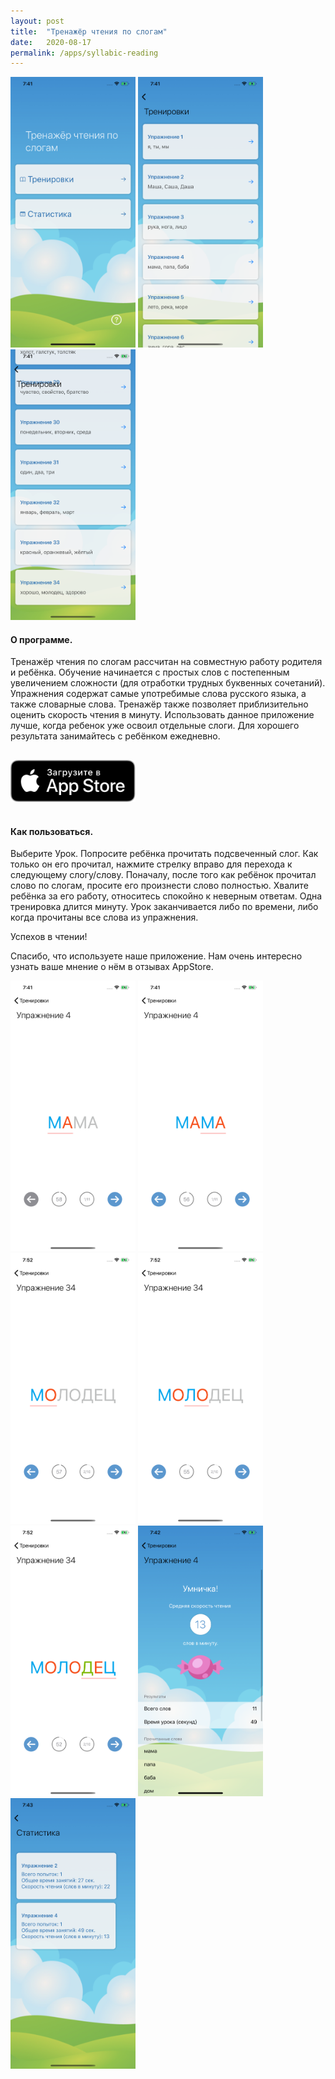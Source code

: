 ```yaml
---
layout: post
title:  "Тренажёр чтения по слогам"
date:   2020-08-17
permalink: /apps/syllabic-reading
---
```

<img src="/assets/images/syllabic-reading/1.png" width="200"/>
<img src="/assets/images/syllabic-reading/2.png" width="200"/>
<img src="/assets/images/syllabic-reading/3.png" width="200"/>

#### О программе.

Тренажёр чтения по слогам рассчитан на совместную работу родителя и ребёнка.
Обучение начинается с простых слов с постепенным увеличением сложности (для отработки трудных буквенных сочетаний). Упражнения содержат самые употребимые слова русского языка, а также словарные слова. Тренажёр также позволяет приблизительно оценить скорость чтения в минуту.
Использовать данное приложение лучше, когда ребенок уже освоил отдельные слоги.
Для хорошего результата занимайтесь с ребёнком ежедневно.

<a href="https://apps.apple.com/ru/app/тренажёр-для-обучения-чтению/id1527876284?l=en" style="display: inline-block; margin: 1rem 0;">
    <img src="/assets/images/download-on-the-app-store-ru.svg" width="200"/>
</a>

#### Как пользоваться.

Выберите Урок.
Попросите ребёнка прочитать подсвеченный слог. Как только он его прочитал, нажмите стрелку вправо для перехода к следующему слогу/слову.
Поначалу, после того как ребёнок прочитал слово по слогам, просите его произнести слово полностью. Хвалите ребёнка за его работу, относитесь спокойно к неверным ответам.
Одна тренировка длится минуту. Урок заканчивается либо по времени, либо когда прочитаны все слова из упражнения.

Успехов в чтении!

Спасибо, что используете наше приложение. Нам очень интересно узнать ваше мнение о нём в отзывах AppStore.

<img src="/assets/images/syllabic-reading/4.png" width="200"/>
<img src="/assets/images/syllabic-reading/5.png" width="200"/>
<img src="/assets/images/syllabic-reading/6.png" width="200"/>
<img src="/assets/images/syllabic-reading/7.png" width="200"/>
<img src="/assets/images/syllabic-reading/8.png" width="200"/>
<img src="/assets/images/syllabic-reading/9.png" width="200"/>
<img src="/assets/images/syllabic-reading/10.png" width="200"/>


